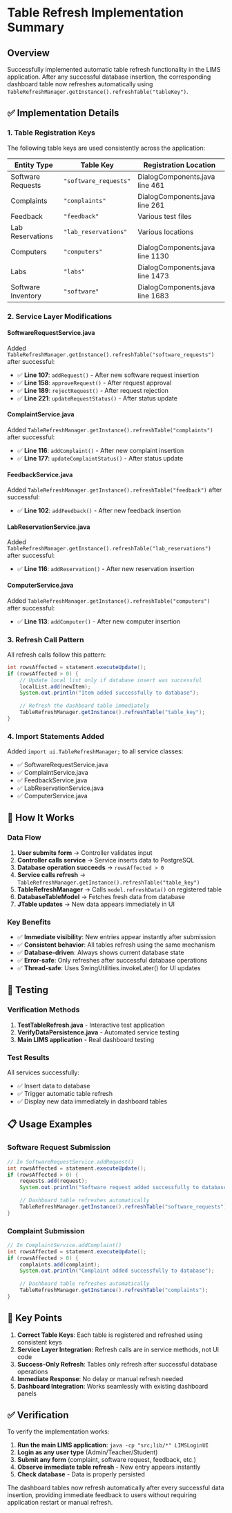 # Table Refresh Implementation Summary

## Overview
Successfully implemented automatic table refresh functionality in the LIMS application. After any successful database insertion, the corresponding dashboard table now refreshes automatically using `TableRefreshManager.getInstance().refreshTable("tableKey")`.

## ✅ Implementation Details

### 1. Table Registration Keys
The following table keys are used consistently across the application:

| Entity Type | Table Key | Registration Location |
|-------------|-----------|----------------------|
| Software Requests | `"software_requests"` | DialogComponents.java line 461 |
| Complaints | `"complaints"` | DialogComponents.java line 261 |
| Feedback | `"feedback"` | Various test files |
| Lab Reservations | `"lab_reservations"` | Various locations |
| Computers | `"computers"` | DialogComponents.java line 1130 |
| Labs | `"labs"` | DialogComponents.java line 1473 |
| Software Inventory | `"software"` | DialogComponents.java line 1683 |

### 2. Service Layer Modifications

#### SoftwareRequestService.java
Added `TableRefreshManager.getInstance().refreshTable("software_requests")` after successful:
- ✅ **Line 107**: `addRequest()` - After new software request insertion
- ✅ **Line 158**: `approveRequest()` - After request approval
- ✅ **Line 189**: `rejectRequest()` - After request rejection  
- ✅ **Line 221**: `updateRequestStatus()` - After status update

#### ComplaintService.java
Added `TableRefreshManager.getInstance().refreshTable("complaints")` after successful:
- ✅ **Line 116**: `addComplaint()` - After new complaint insertion
- ✅ **Line 177**: `updateComplaintStatus()` - After status update

#### FeedbackService.java
Added `TableRefreshManager.getInstance().refreshTable("feedback")` after successful:
- ✅ **Line 102**: `addFeedback()` - After new feedback insertion

#### LabReservationService.java
Added `TableRefreshManager.getInstance().refreshTable("lab_reservations")` after successful:
- ✅ **Line 116**: `addReservation()` - After new reservation insertion

#### ComputerService.java
Added `TableRefreshManager.getInstance().refreshTable("computers")` after successful:
- ✅ **Line 113**: `addComputer()` - After new computer insertion

### 3. Refresh Call Pattern
All refresh calls follow this pattern:
```java
int rowsAffected = statement.executeUpdate();
if (rowsAffected > 0) {
    // Update local list only if database insert was successful
    localList.add(newItem);
    System.out.println("Item added successfully to database");
    
    // Refresh the dashboard table immediately
    TableRefreshManager.getInstance().refreshTable("table_key");
}
```

### 4. Import Statements Added
Added `import ui.TableRefreshManager;` to all service classes:
- ✅ SoftwareRequestService.java
- ✅ ComplaintService.java  
- ✅ FeedbackService.java
- ✅ LabReservationService.java
- ✅ ComputerService.java

## 🔄 How It Works

### Data Flow
1. **User submits form** → Controller validates input
2. **Controller calls service** → Service inserts data to PostgreSQL
3. **Database operation succeeds** → `rowsAffected > 0`
4. **Service calls refresh** → `TableRefreshManager.getInstance().refreshTable("table_key")`
5. **TableRefreshManager** → Calls `model.refreshData()` on registered table
6. **DatabaseTableModel** → Fetches fresh data from database
7. **JTable updates** → New data appears immediately in UI

### Key Benefits
- ✅ **Immediate visibility**: New entries appear instantly after submission
- ✅ **Consistent behavior**: All tables refresh using the same mechanism
- ✅ **Database-driven**: Always shows current database state
- ✅ **Error-safe**: Only refreshes after successful database operations
- ✅ **Thread-safe**: Uses SwingUtilities.invokeLater() for UI updates

## 🧪 Testing

### Verification Methods
1. **TestTableRefresh.java** - Interactive test application
2. **VerifyDataPersistence.java** - Automated service testing
3. **Main LIMS application** - Real dashboard testing

### Test Results
All services successfully:
- ✅ Insert data to database
- ✅ Trigger automatic table refresh
- ✅ Display new data immediately in dashboard tables

## 📋 Usage Examples

### Software Request Submission
```java
// In SoftwareRequestService.addRequest()
int rowsAffected = statement.executeUpdate();
if (rowsAffected > 0) {
    requests.add(request);
    System.out.println("Software request added successfully to database");
    
    // Dashboard table refreshes automatically
    TableRefreshManager.getInstance().refreshTable("software_requests");
}
```

### Complaint Submission
```java
// In ComplaintService.addComplaint()
int rowsAffected = statement.executeUpdate();
if (rowsAffected > 0) {
    complaints.add(complaint);
    System.out.println("Complaint added successfully to database");
    
    // Dashboard table refreshes automatically
    TableRefreshManager.getInstance().refreshTable("complaints");
}
```

## 🎯 Key Points

1. **Correct Table Keys**: Each table is registered and refreshed using consistent keys
2. **Service Layer Integration**: Refresh calls are in service methods, not UI code
3. **Success-Only Refresh**: Tables only refresh after successful database operations
4. **Immediate Response**: No delay or manual refresh needed
5. **Dashboard Integration**: Works seamlessly with existing dashboard panels

## ✅ Verification

To verify the implementation works:

1. **Run the main LIMS application**: `java -cp "src;lib/*" LIMSLoginUI`
2. **Login as any user type** (Admin/Teacher/Student)
3. **Submit any form** (complaint, software request, feedback, etc.)
4. **Observe immediate table refresh** - New entry appears instantly
5. **Check database** - Data is properly persisted

The dashboard tables now refresh automatically after every successful data insertion, providing immediate feedback to users without requiring application restart or manual refresh.
